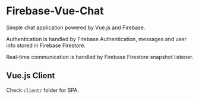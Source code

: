 # Firebase-Vue-Chat

Simple chat application powered by Vue.js and Firebase.

Authentication is handled by Firebase Authentication, messages and user info stored in Firebase Firestore.

Real-time communication is handled by Firebase Firestore snapshot listener.

## Vue.js Client

Check `client/` folder for SPA.

